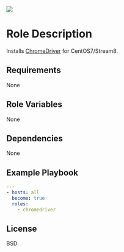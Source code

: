 [![](https://github.com/ansible-roles-matsumura/chromedriver/workflows/build/badge.svg)](https://github.com/ansible-roles-matsumura/chromedriver/actions?query=workflow%3Abuild)

Role Description
=========

Installs [ChromeDriver](https://chromedriver.chromium.org) for CentOS7/Stream8.

Requirements
------------

None

Role Variables
--------------

None

Dependencies
------------

None

Example Playbook
----------------

```YAML
---
- hosts: all
  become: true
  roles:
    - chromedriver
```

License
-------

BSD
